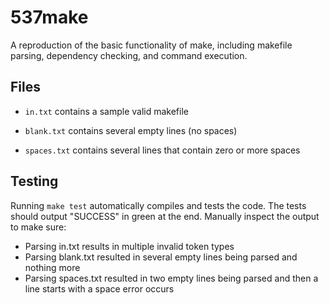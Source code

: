 # 537make

A reproduction of the basic functionality of make, including makefile parsing, dependency checking, and command execution.

## Files

* `in.txt` contains a sample valid makefile

* `blank.txt` contains several empty lines (no spaces)
* `spaces.txt` contains several lines that contain zero or more spaces

## Testing

Running `make test` automatically compiles and tests the code. The tests should output "SUCCESS" in green at the end. Manually inspect the output to make sure:
* Parsing in.txt results in multiple invalid token types
* Parsing blank.txt resulted in several empty lines being parsed and nothing more
* Parsing spaces.txt resulted in two empty lines being parsed and then a line starts with a space error occurs
